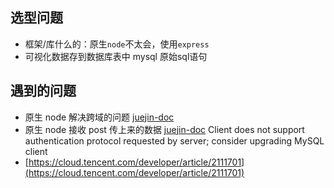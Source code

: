 ## 选型问题

- 框架/库什么的：原生`node`不太会，使用`express`
- 可视化数据存到数据库表中 mysql 原始sql语句

## 遇到的问题

- 原生 node 解决跨域的问题 [juejin-doc](https://juejin.cn/post/6911618103575216142)
- 原生 node 接收 post 传上来的数据 [juejin-doc](https://juejin.cn/post/6844903912596586509)
  Client does not support authentication protocol requested by server; consider upgrading MySQL client
- [https://cloud.tencent.com/developer/article/2111701](https://cloud.tencent.com/developer/article/2111701)
